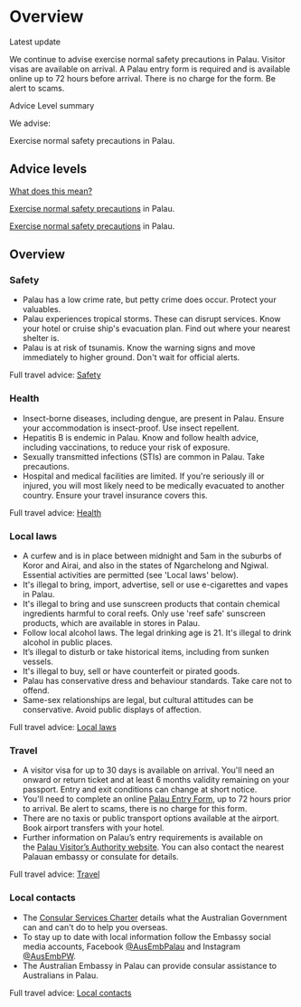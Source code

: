# Overview

Latest update

We continue to advise exercise normal safety precautions in Palau. Visitor visas are available on arrival. A Palau entry form is required and is available online up to 72 hours before arrival. There is no charge for the form. Be alert to scams.

Advice Level summary

We advise:

Exercise normal safety precautions in Palau.

## Advice levels

[What does this mean?](/before-you-go/travel-advice-explained/)

[Exercise normal safety precautions](https://www.smartraveller.gov.au/consular-services/travel-advice-explained#level1) in Palau.

[Exercise normal safety precautions](https://www.smartraveller.gov.au/consular-services/travel-advice-explained#level1) in Palau.

## Overview

### Safety

* Palau has a low crime rate, but petty crime does occur. Protect your valuables.
* Palau experiences tropical storms. These can disrupt services. Know your hotel or cruise ship's evacuation plan. Find out where your nearest shelter is.
* Palau is at risk of tsunamis. Know the warning signs and move immediately to higher ground. Don't wait for official alerts.

Full travel advice: [Safety](#safety)

### Health

* Insect-borne diseases, including dengue, are present in Palau. Ensure your accommodation is insect-proof. Use insect repellent.
* Hepatitis B is endemic in Palau. Know and follow health advice, including vaccinations, to reduce your risk of exposure.
* Sexually transmitted infections (STIs) are common in Palau. Take precautions.
* Hospital and medical facilities are limited. If you're seriously ill or injured, you will most likely need to be medically evacuated to another country. Ensure your travel insurance covers this.

Full travel advice: [Health](#health)

### Local laws

* A curfew and is in place between midnight and 5am in the suburbs of Koror and Airai, and also in the states of Ngarchelong and Ngiwal. Essential activities are permitted (see 'Local laws' below).
* It's illegal to bring, import, advertise, sell or use e-cigarettes and vapes in Palau.
* It's illegal to bring and use sunscreen products that contain chemical ingredients harmful to coral reefs. Only use 'reef safe' sunscreen products, which are available in stores in Palau.
* Follow local alcohol laws. The legal drinking age is 21. It's illegal to drink alcohol in public places.
* It’s illegal to disturb or take historical items, including from sunken vessels.
* It's illegal to buy, sell or have counterfeit or pirated goods.
* Palau has conservative dress and behaviour standards. Take care not to offend.
* Same-sex relationships are legal, but cultural attitudes can be conservative. Avoid public displays of affection.

Full travel advice: [Local laws](#local-laws)

### Travel

* A visitor visa for up to 30 days is available on arrival. You'll need an onward or return ticket and at least 6 months validity remaining on your passport. Entry and exit conditions can change at short notice.
* You'll need to complete an online [Palau Entry Form](http://www.palautravel.pw/), up to 72 hours prior to arrival. Be alert to scams, there is no charge for this form.
* There are no taxis or public transport options available at the airport. Book airport transfers with your hotel.
* Further information on Palau’s entry requirements is available on the [Palau Visitor’s Authority website](https://pristineparadisepalau.com/travelers-tips/). You can also contact the nearest Palauan embassy or consulate for details.

Full travel advice: [Travel](#travel)

### Local contacts

* The [Consular Services Charter](/node/46) details what the Australian Government can and can't do to help you overseas.
* To stay up to date with local information follow the Embassy social media accounts, Facebook [@AusEmbPalau](https://www.facebook.com/AusEmbPalau/) and Instagram [@AusEmbPW](https://www.instagram.com/ausembpw/).
* The Australian Embassy in Palau can provide consular assistance to Australians in Palau.

Full travel advice: [Local contacts](#local-contacts)